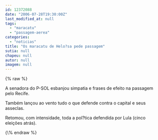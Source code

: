 ```yaml
---
id: 12372088
date: "2006-07-28T19:30:00Z"
last_modified_at: null
tags:
  - "maracatu"
  - "passagem-aerea"
categories:
  - "noticias"
title: "Os maracatu de Helo?sa pede passagem"
sutia: null
chapeu: null
autor: null
imagem: null
---
```

{\% raw %}
<p><P>A senadora do P-SOL esbanjou simpatia e frases de efeito na passagem pelo Recife.</P></p>
<p><P>Também&nbsp;lançou ao vento tudo o que defende contra o capital e seus asseclas. </P></p>
<p><P>Retomou, com intensidade,&nbsp;toda a pol?tica defendida por Lula (cinco eleições atrás).</P> </p>
{\% endraw %}